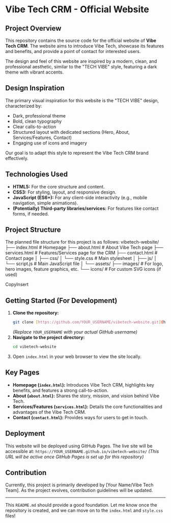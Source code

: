 # Vibe Tech CRM - Official Website

## Project Overview

This repository contains the source code for the official website of **Vibe Tech CRM**. The website aims to introduce Vibe Tech, showcase its features and benefits, and provide a point of contact for interested users.

The design and feel of this website are inspired by a modern, clean, and professional aesthetic, similar to the "TECH VIBE" style, featuring a dark theme with vibrant accents.

## Design Inspiration

The primary visual inspiration for this website is the "TECH VIBE" design, characterized by:
*   Dark, professional theme
*   Bold, clean typography
*   Clear calls-to-action
*   Structured layout with dedicated sections (Hero, About, Services/Features, Contact)
*   Engaging use of icons and imagery

Our goal is to adapt this style to represent the Vibe Tech CRM brand effectively.

## Technologies Used

*   **HTML5:** For the core structure and content.
*   **CSS3:** For styling, layout, and responsive design.
*   **JavaScript (ES6+):** For any client-side interactivity (e.g., mobile navigation, simple animations).
*   **(Potentially) Third-party libraries/services:** For features like contact forms, if needed.

## Project Structure

The planned file structure for this project is as follows:
vibetech-website/ ├── index.html # Homepage ├── about.html # About Vibe Tech page ├── services.html # Features/Services page for the CRM ├── contact.html # Contact page │ ├── css/ │ └── style.css # Main stylesheet │ ├── js/ │ └── script.js # Main JavaScript file │ └── assets/ ├── images/ # For logo, hero images, feature graphics, etc. └── icons/ # For custom SVG icons (if used)

CopyInsert

## Getting Started (For Development)

1.  **Clone the repository:**
    ```bash
    git clone [https://github.com/YOUR_USERNAME/vibetech-website.git](https://github.com/YOUR_USERNAME/vibetech-website.git)
    ```
    *(Replace `YOUR_USERNAME` with your actual GitHub username)*
2.  **Navigate to the project directory:**
    ```bash
    cd vibetech-website
    ```
3.  Open `index.html` in your web browser to view the site locally.

## Key Pages

*   **Homepage (`index.html`):** Introduces Vibe Tech CRM, highlights key benefits, and features a strong call-to-action.
*   **About (`about.html`):** Shares the story, mission, and vision behind Vibe Tech.
*   **Services/Features (`services.html`):** Details the core functionalities and advantages of the Vibe Tech CRM.
*   **Contact (`contact.html`):** Provides ways for users to get in touch.

## Deployment

This website will be deployed using GitHub Pages.
The live site will be accessible at: `https://YOUR_USERNAME.github.io/vibetech-website/`
*(This URL will be active once GitHub Pages is set up for this repository)*

## Contribution

Currently, this project is primarily developed by [Your Name/Vibe Tech Team]. As the project evolves, contribution guidelines will be updated.

---

This `README.md` should provide a good foundation. Let me know once the repository is created, and we can move on to the `index.html` and `style.css` files!
